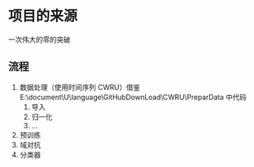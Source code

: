 # 项目的来源
一次伟大的零的突破

## 流程
1. 数据处理（使用时间序列 CWRU）借鉴 E:\document\U\language\GitHubDownLoad\CWRU\PreparData 中代码
   1. 导入
   2. 归一化
   3. ...
2. 预训练
3. 域对抗
4. 分类器